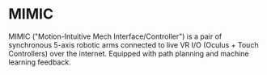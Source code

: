 # MIMIC
MIMIC ("Motion-Intuitive Mech Interface/Controller") is a pair of synchronous 5-axis robotic arms connected to live VR I/O (Oculus + Touch Controllers) over the internet. Equipped with path planning and machine learning feedback.